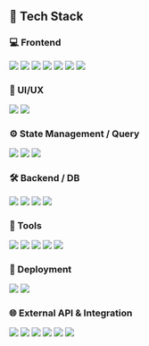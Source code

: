 ## 🚀 Tech Stack

### 💻 Frontend
<p>
  <img src="https://img.shields.io/badge/HTML5-E34F26?style=flat&logo=html5&logoColor=white" />
  <img src="https://img.shields.io/badge/CSS3-1572B6?style=flat&logo=css3&logoColor=white" />
  <img src="https://img.shields.io/badge/JavaScript-F7DF1E?style=flat&logo=javascript&logoColor=black" />
  <img src="https://img.shields.io/badge/TypeScript-3178C6?style=flat&logo=typescript&logoColor=white" />
  <img src="https://img.shields.io/badge/React-61DAFB?style=flat&logo=react&logoColor=black" />
  <img src="https://img.shields.io/badge/Next.js-000000?style=flat&logo=next.js&logoColor=white" />
  <img src="https://img.shields.io/badge/Vite-646CFF?style=flat&logo=vite&logoColor=white" />
</p>

### 🎨 UI/UX
<p>
  <img src="https://img.shields.io/badge/TailwindCSS-06B6D4?style=flat&logo=tailwindcss&logoColor=white" />
  <img src="https://img.shields.io/badge/Styled--Components-DB7093?style=flat&logo=styled-components&logoColor=white" />
</p>

### ⚙️ State Management / Query
<p>
  <img src="https://img.shields.io/badge/Zustand-000000?style=flat&logo=github&logoColor=white" />
  <img src="https://img.shields.io/badge/Recoil-3578E5?style=flat&logo=recoil&logoColor=white" />
  <img src="https://img.shields.io/badge/TanStack_Query-FF4154?style=flat&logo=react-query&logoColor=white" />
</p>

### 🛠 Backend / DB
<p>
  <img src="https://img.shields.io/badge/Python-3776AB?style=flat&logo=python&logoColor=white" />
  <img src="https://img.shields.io/badge/Django-092E20?style=flat&logo=django&logoColor=white" />
  <img src="https://img.shields.io/badge/Supabase-3ECF8E?style=flat&logo=supabase&logoColor=white" />
  <img src="https://img.shields.io/badge/PostgreSQL-4169E1?style=flat&logo=postgresql&logoColor=white" />
</p>

### 🧰 Tools
<p>
  <img src="https://img.shields.io/badge/Git-F05032?style=flat&logo=git&logoColor=white" />
  <img src="https://img.shields.io/badge/GitHub-181717?style=flat&logo=github&logoColor=white" />
  <img src="https://img.shields.io/badge/Slack-4A154B?style=flat&logo=slack&logoColor=white" />
  <img src="https://img.shields.io/badge/Notion-000000?style=flat&logo=notion&logoColor=white" />
  <img src="https://img.shields.io/badge/Figma-F24E1E?style=flat&logo=figma&logoColor=white" />
</p>

### 🚀 Deployment
<p>
  <img src="https://img.shields.io/badge/Vercel-000000?style=flat&logo=vercel&logoColor=white" />
  <img src="https://img.shields.io/badge/Render-46E3B7?style=flat&logo=render&logoColor=white" />
</p>

### 🌐 External API & Integration
<p>
  <img src="https://img.shields.io/badge/TMDB-01B4E4?style=flat&logo=themoviedatabase&logoColor=white" />
  <img src="https://img.shields.io/badge/Kakao%20Login-FFCD00?style=flat&logo=kakao&logoColor=black" />
  <img src="https://img.shields.io/badge/Google%20Login-4285F4?style=flat&logo=google&logoColor=white" />
  <img src="https://img.shields.io/badge/Kakao%20Map-3C1E1E?style=flat&logo=kakao&logoColor=white" />
  <img src="https://img.shields.io/badge/Toss%20Payments-0064FF?style=flat&logo=toss&logoColor=white" />
  <img src="https://img.shields.io/badge/OpenAI%20GPT-412991?style=flat&logo=openai&logoColor=white" />
</p>
